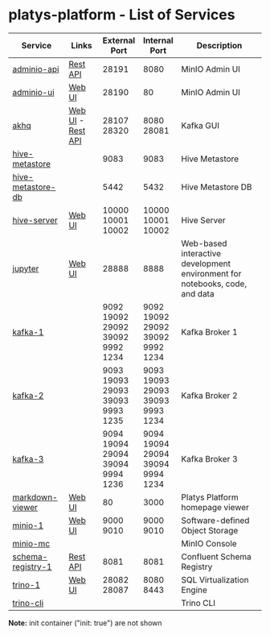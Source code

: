# platys-platform - List of Services

| Service | Links | External<br>Port | Internal<br>Port | Description
|--------------|------|------|------|------------
|[adminio-api](./documentation/services/adminio )|[Rest API](http://192.168.1.112:28191)|28191<br>|8080<br>|MinIO Admin UI
|[adminio-ui](./documentation/services/adminio )|[Web UI](http://192.168.1.112:28190)|28190<br>|80<br>|MinIO Admin UI
|[akhq](./documentation/services/akhq )|[Web UI](http://192.168.1.112:28107) - [Rest API](http://192.168.1.112:28107/api)|28107<br>28320<br>|8080<br>28081<br>|Kafka GUI
|[hive-metastore](./documentation/services/hive-metastore )||9083<br>|9083<br>|Hive Metastore
|[hive-metastore-db](./documentation/services/hive-metastore )||5442<br>|5432<br>|Hive Metastore DB
|[hive-server](./documentation/services/hive )|[Web UI](http://192.168.1.112:10002)|10000<br>10001<br>10002<br>|10000<br>10001<br>10002<br>|Hive Server
|[jupyter](./documentation/services/jupyter )|[Web UI](http://192.168.1.112:28888)|28888<br>|8888<br>|Web-based interactive development environment for notebooks, code, and data
|[kafka-1](./documentation/services/kafka )||9092<br>19092<br>29092<br>39092<br>9992<br>1234<br>|9092<br>19092<br>29092<br>39092<br>9992<br>1234<br>|Kafka Broker 1
|[kafka-2](./documentation/services/kafka )||9093<br>19093<br>29093<br>39093<br>9993<br>1235<br>|9093<br>19093<br>29093<br>39093<br>9993<br>1234<br>|Kafka Broker 2
|[kafka-3](./documentation/services/kafka )||9094<br>19094<br>29094<br>39094<br>9994<br>1236<br>|9094<br>19094<br>29094<br>39094<br>9994<br>1234<br>|Kafka Broker 3
|[markdown-viewer](./documentation/services/markdown-viewer )|[Web UI](http://192.168.1.112:80)|80<br>|3000<br>|Platys Platform homepage viewer
|[minio-1](./documentation/services/minio )|[Web UI](http://192.168.1.112:9010)|9000<br>9010<br>|9000<br>9010<br>|Software-defined Object Storage
|[minio-mc](./documentation/services/minio )||||MinIO Console
|[schema-registry-1](./documentation/services/schema-registry )|[Rest API](http://192.168.1.112:8081)|8081<br>|8081<br>|Confluent Schema Registry
|[trino-1](./documentation/services/trino )|[Web UI](http://192.168.1.112:28082/ui/preview)|28082<br>28087<br>|8080<br>8443<br>|SQL Virtualization Engine
|[trino-cli](./documentation/services/trino )||||Trino CLI|

**Note:** init container ("init: true") are not shown